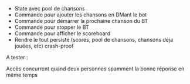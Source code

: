 - State avec pool de chansons
- Commande pour ajouter les chansons en DMant le bot
- Commande pour démarrer la prochaine chanson du BT
- Commande pour stopper le BT
- Commande pour afficher le scoreboard
- Rendre le tout persisté (scores, pool de chansons, chansons déja jouées, etc) crash-proof

A tester :

Accès concurrent quand deux personnes spamment la bonne réponse en même temps